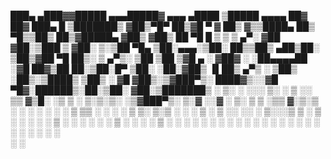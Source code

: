  ███▄ ▄███▓▓█████ ▄▄▄█████▓ ▄▄▄        ▄████  ▒█████   ▄▄▄▄    ██▓     ██▓ ███▄    █ ▒███████▒
▓██▒▀█▀ ██▒▓█   ▀ ▓  ██▒ ▓▒▒████▄     ██▒ ▀█▒▒██▒  ██▒▓█████▄ ▓██▒    ▓██▒ ██ ▀█   █ ▒ ▒ ▒ ▄▀░
▓██    ▓██░▒███   ▒ ▓██░ ▒░▒██  ▀█▄  ▒██░▄▄▄░▒██░  ██▒▒██▒ ▄██▒██░    ▒██▒▓██  ▀█ ██▒░ ▒ ▄▀▒░ 
▒██    ▒██ ▒▓█  ▄ ░ ▓██▓ ░ ░██▄▄▄▄██ ░▓█  ██▓▒██   ██░▒██░█▀  ▒██░    ░██░▓██▒  ▐▌██▒  ▄▀▒   ░
▒██▒   ░██▒░▒████▒  ▒██▒ ░  ▓█   ▓██▒░▒▓███▀▒░ ████▓▒░░▓█  ▀█▓░██████▒░██░▒██░   ▓██░▒███████▒
░ ▒░   ░  ░░░ ▒░ ░  ▒ ░░    ▒▒   ▓▒█░ ░▒   ▒ ░ ▒░▒░▒░ ░▒▓███▀▒░ ▒░▓  ░░▓  ░ ▒░   ▒ ▒ ░▒▒ ▓░▒░▒
░  ░      ░ ░ ░  ░    ░      ▒   ▒▒ ░  ░   ░   ░ ▒ ▒░ ▒░▒   ░ ░ ░ ▒  ░ ▒ ░░ ░░   ░ ▒░░░▒ ▒ ░ ▒
░      ░      ░     ░        ░   ▒   ░ ░   ░ ░ ░ ░ ▒   ░    ░   ░ ░    ▒ ░   ░   ░ ░ ░ ░ ░ ░ ░
       ░      ░  ░               ░  ░      ░     ░ ░   ░          ░  ░ ░           ░   ░ ░    
                                                            ░                        ░        
